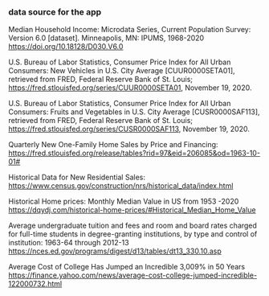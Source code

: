 ### data source for the app
 Median Household Income: Microdata Series, Current Population Survey: Version 6.0 [dataset]. Minneapolis, MN: IPUMS, 1968-2020 https://doi.org/10.18128/D030.V6.0

 U.S. Bureau of Labor Statistics, Consumer Price Index for All Urban Consumers: New Vehicles in U.S. City Average [CUUR0000SETA01], retrieved from FRED, Federal Reserve Bank of St. Louis; https://fred.stlouisfed.org/series/CUUR0000SETA01, November 19, 2020.

 U.S. Bureau of Labor Statistics, Consumer Price Index for All Urban Consumers: Fruits and Vegetables in U.S. City Average [CUSR0000SAF113], retrieved from FRED, Federal Reserve Bank of St. Louis; https://fred.stlouisfed.org/series/CUSR0000SAF113, November 19, 2020.

 Quarterly New One-Family Home Sales by Price and Financing: https://fred.stlouisfed.org/release/tables?rid=97&eid=206085&od=1963-10-01#

 Historical Data for New Residential Sales: https://www.census.gov/construction/nrs/historical_data/index.html

 Historical Home prices: Monthly Median Value in US from 1953 -2020 https://dqydj.com/historical-home-prices/#Historical_Median_Home_Value

 

 Average undergraduate tuition and fees and room and board rates charged for full-time students in degree-granting institutions, by type and control of institution: 1963-64 through 2012-13
 https://nces.ed.gov/programs/digest/d13/tables/dt13_330.10.asp

 Average Cost of College Has Jumped an Incredible 3,009% in 50 Years
 https://finance.yahoo.com/news/average-cost-college-jumped-incredible-122000732.html
